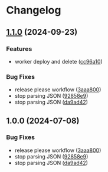 # Changelog

## [1.1.0](https://github.com/Meniole/command-query-user/compare/v1.0.0...v1.1.0) (2024-09-23)


### Features

* worker deploy and delete ([cc96a10](https://github.com/Meniole/command-query-user/commit/cc96a10b7870f68bfcc00d55e7225f21f6e77526))


### Bug Fixes

* release please workflow ([3aaa800](https://github.com/Meniole/command-query-user/commit/3aaa800e4ad22d3334d7a063172b8e9f0c250b1f))
* stop parsing JSON ([92858e9](https://github.com/Meniole/command-query-user/commit/92858e9db46360978764f3c1e728f33fab7ea9f2))
* stop parsing JSON ([da9ad42](https://github.com/Meniole/command-query-user/commit/da9ad4257b7e53112ea1d9779936998afa331b29))

## 1.0.0 (2024-07-08)


### Bug Fixes

* release please workflow ([3aaa800](https://github.com/ubiquibot/command-query-user/commit/3aaa800e4ad22d3334d7a063172b8e9f0c250b1f))
* stop parsing JSON ([92858e9](https://github.com/ubiquibot/command-query-user/commit/92858e9db46360978764f3c1e728f33fab7ea9f2))
* stop parsing JSON ([da9ad42](https://github.com/ubiquibot/command-query-user/commit/da9ad4257b7e53112ea1d9779936998afa331b29))
